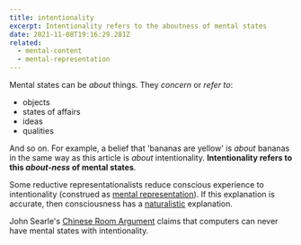 ```yaml
---
title: intentionality
excerpt: Intentionality refers to the aboutness of mental states
date: 2021-11-08T19:16:29.281Z
related:
  - mental-content
  - mental-representation
---
```

Mental states can be *about* things. They *concern* or *refer to*:

* objects
* states of affairs
* ideas
* qualities

And so on. For example, a belief that 'bananas are yellow' is *about* bananas in the same way as this article is *about* intentionality. **Intentionality refers to this *about-ness* of mental states**.

Some reductive representationalists reduce conscious experience to intentionality (construed as [mental representation](/posts/mental-representation/)). If this explanation is accurate, then consciousness has a [naturalistic](https://plato.stanford.edu/entries/naturalism/) explanation.

John Searle's [Chinese Room Argument](https://plato.stanford.edu/entries/chinese-room/#Inte) claims that computers can never have mental states with intentionality.
